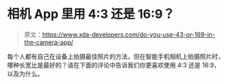 # 相机 App 里用 4:3 还是 16:9？

> 原文：<https://www.xda-developers.com/do-you-use-43-or-169-in-the-camera-app/>

每个人都有自己在设备上拍摄最佳照片的方法，但在智能手机相机上拍摄照片时，哪种长宽比是最好的？请在下面的评论中告诉我们你更喜欢使用 4:3 还是 16:9，以及为什么。